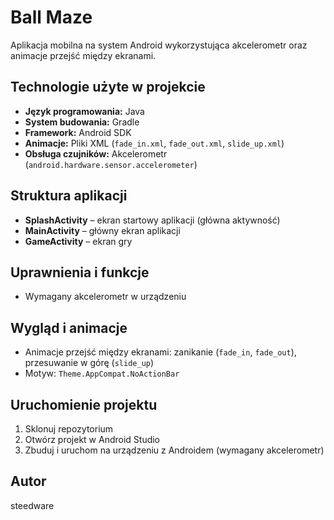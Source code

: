 # Ball Maze

Aplikacja mobilna na system Android wykorzystująca akcelerometr oraz animacje przejść między ekranami.

## Technologie użyte w projekcie

- **Język programowania:** Java
- **System budowania:** Gradle
- **Framework:** Android SDK
- **Animacje:** Pliki XML (`fade_in.xml`, `fade_out.xml`, `slide_up.xml`)
- **Obsługa czujników:** Akcelerometr (`android.hardware.sensor.accelerometer`)

## Struktura aplikacji

- **SplashActivity** – ekran startowy aplikacji (główna aktywność)
- **MainActivity** – główny ekran aplikacji
- **GameActivity** – ekran gry

## Uprawnienia i funkcje

- Wymagany akcelerometr w urządzeniu

## Wygląd i animacje

- Animacje przejść między ekranami: zanikanie (`fade_in`, `fade_out`), przesuwanie w górę (`slide_up`)
- Motyw: `Theme.AppCompat.NoActionBar`

## Uruchomienie projektu

1. Sklonuj repozytorium
2. Otwórz projekt w Android Studio
3. Zbuduj i uruchom na urządzeniu z Androidem (wymagany akcelerometr)

## Autor

steedware
